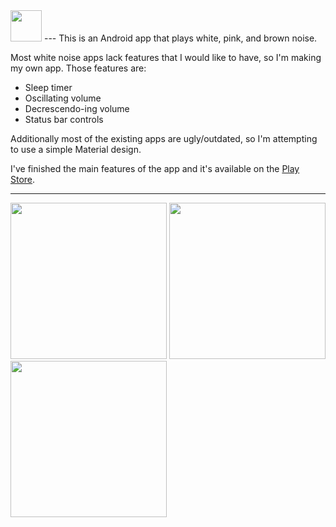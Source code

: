 <img src="/screenshots/icon1024.png" width="50">
---
This is an Android app that plays white, pink, and brown noise.

Most white noise apps lack features that I would like to have, so I'm making my own app. Those features are:
* Sleep timer
* Oscillating volume
* Decrescendo-ing volume
* Status bar controls

Additionally most of the existing apps are ugly/outdated, so I'm attempting to use a simple Material design.

I've finished the main features of the app and it's available on the [Play Store](https://play.google.com/store/apps/details?id=dalbers.com.noise "App Link").

---
<img src="/screenshots/noiseScreenshot.png" width="250">
<img src="/screenshots/noiseScreenshotDark.png" width="250">
<img src="/screenshots/noiseNotification.png" width="250">
